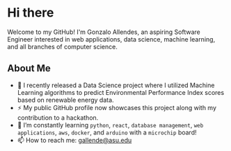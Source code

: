 # Hi there

Welcome to my GitHub! I'm Gonzalo Allendes, an aspiring Software Engineer interested in web applications,
data science, machine learning, and all branches of computer science.

## About Me

- 🔭 I recently released a Data Science project where I utilized Machine Learning algorithms to predict Environmental Performance Index scores based on renewable energy data.
- ⚡ My public GitHub profile now showcases this project along with my contribution to a hackathon.
- 🌱 I’m constantly learning ```python```, ```react```, ```database management```, ```web applications```, ```aws```, ```docker```, and ```arduino``` with a ```microchip``` board!
- 📫 How to reach me: [gallende@asu.edu](mailto:gallende@asu.edu)

<!--
**gallendes/gallendes** is a ✨ _special_ ✨ repository because its `README.md` (this file) appears on your GitHub profile.

Here are some ideas to get you started:

- 🔭 I’m currently working on ...
- 🌱 I’m currently learning ...
- 👯 I’m looking to collaborate on ...
- 🤔 I’m looking for help with ...
- 💬 Ask me about ...
- 📫 How to reach me: ...
- 😄 Pronouns: ...
- ⚡ Fun fact: ...
-->
